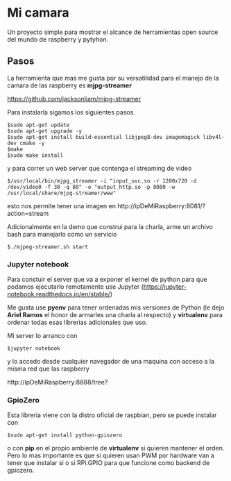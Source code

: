 # Mi camara

Un proyecto simple para mostrar el alcance de herramientas open source del mundo de raspberry y pytyhon.


## Pasos

La herramienta que mas me gusta por su versatilidad para el manejo de la camara de las raspberry es **mjpg-streamer**

https://github.com/jacksonliam/mjpg-streamer

Para instalarla sigamos los siguientes pasos.

    $sudo apt-get update
    $sudo apt-get upgrade -y
    $sudo apt-get install build-essential libjpeg8-dev imagemagick libv4l-dev cmake -y
    $make
    $sudo make install

y para correr un web server que contenga el streaming de video

    $/usr/local/bin/mjpg_streamer -i "input_uvc.so -r 1280x720 -d /dev/video0 -f 30 -q 80" -o "output_http.so -p 8080 -w /usr/local/share/mjpg-streamer/www"

esto nos permite tener una imagen en http://ipDeMiRaspberry:8081/?action=stream

Adicionalmente en la demo que construi para la charla, arme un archivo bash para manejarlo como un servicio

    $./mjpeg-streamer.sh start


### Jupyter notebook

Para constuir el server que va a exponer el kernel de python para que podamos ejecutarlo remotamente use Jupyter (https://jupyter-notebook.readthedocs.io/en/stable/)

Me gusta use **pyenv** para tener ordenadas mis versiones de Python (le dejo **Ariel Ramos** el honor de armarles una charla al respecto) y **virtualenv** para ordenar todas esas librerias adicionales que uso.

Mi server lo arranco con

    $jupyter notebook
    
y lo accedo desde cualquier navegador de una maquina con acceso a la misma red que las raspberry

http://ipDeMiRaspberry:8888/tree?


### GpioZero

Esta libreria viene con la distro oficial de raspbian, pero se puede instalar con

    $sudo apt-get install python-gpiozero

o con **pip** en el propio ambiente de **virtualenv** si quieren mantener el orden.
Pero lo mas importante es que si quieren usan PWM por hardware van a tener que instalar si o si RPi.GPIO para que funcione como backend de gpiozero.

